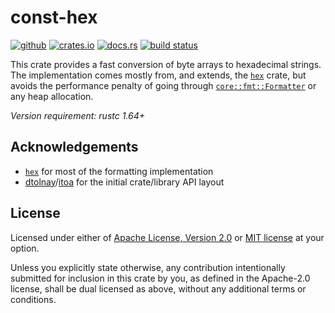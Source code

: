# const-hex

[![github](https://img.shields.io/badge/github-danipopes/const-hex-8da0cb?style=for-the-badge&labelColor=555555&logo=github)](https://github.com/danipopes/const-hex)
[![crates.io](https://img.shields.io/crates/v/const-hex.svg?style=for-the-badge&color=fc8d62&logo=rust)](https://crates.io/crates/const-hex)
[![docs.rs](https://img.shields.io/badge/docs.rs-const-hex-66c2a5?style=for-the-badge&labelColor=555555&logo=docs.rs)](https://docs.rs/const-hex)
[![build status](https://img.shields.io/github/actions/workflow/status/danipopes/const-hex/ci.yml?branch=master&style=for-the-badge)](https://github.com/danipopes/const-hex/actions?query=branch%3Amaster)

This crate provides a fast conversion of byte arrays to hexadecimal strings.
The implementation comes mostly from, and extends, the [`hex`] crate, but
avoids the performance penalty of going through [`core::fmt::Formatter`] or any
heap allocation.

_Version requirement: rustc 1.64+_

[`core::fmt::Formatter`]: https://doc.rust-lang.org/std/fmt/struct.Formatter.html

## Acknowledgements

-   [`hex`] for most of the formatting implementation
-   [dtolnay]/[itoa] for the initial crate/library API layout

[`hex`]: https://crates.io/crates/hex
[dtolnay]: https://github.com/dtolnay
[itoa]: https://github.com/dtolnay/itoa

## License

Licensed under either of [Apache License, Version 2.0](./LICENSE-APACHE) or
[MIT license](./LICENSE-MIT) at your option.

Unless you explicitly state otherwise, any contribution intentionally submitted
for inclusion in this crate by you, as defined in the Apache-2.0 license, shall
be dual licensed as above, without any additional terms or conditions.
